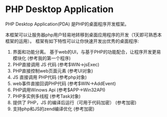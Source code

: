 PHP Desktop Application
===
PHP Desktop Application(PDA) 是PHP的桌面程序开发框架。

本框架可以让服务器php用户轻易地转移到桌面应用程序的开发（1天即可熟悉本框架的运用）。
框架有如下特性可以让你快速开发出优秀的桌面程序:
  1. 界面和功能分离。 基于web的UI，与基于PHP的功能配合，让程序开发更易模块化 (参考我的第一个程序)
  2. PHP直接调用 JS 代码  (参考$WIN->jsExec)
3. PHP直接控制web页面元素  (参考UI对象)
4. JS 直接调用 PHP代码  (参考php对象)
5. web事件直接回调PHP代码  (参考$WIN->AddEvent)
6. PHP调用Winows Api  (参考$APP->Win32API)
7. PHP多实例多线程  (参考Task对象)
8. 提供了 PHP，JS 的编译后运行（可用于代码加密）  (参考加密)
9. 支持php和JS的zend编译优化  (参考加密)
